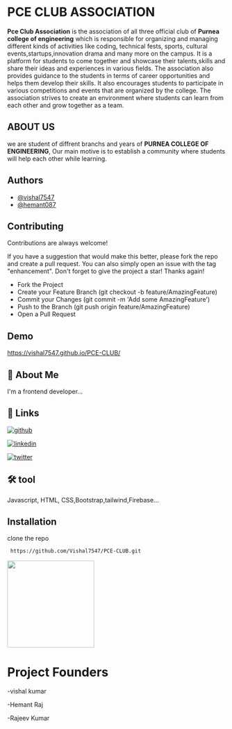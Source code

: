 
# PCE CLUB ASSOCIATION

**Pce Club Association** is the association of all three official club of **Purnea college of engineering** which is responsible for organizing and managing different kinds of activities like coding, technical fests, sports, cultural events,startups,innovation drama and many more on the campus.
 It is a platform for students to come together and showcase their talents,skills and share their ideas and experiences in various fields. The association also provides guidance to the students in terms of career opportunities and helps them develop their skills. It also encourages students to participate in various competitions and events that are organized by the college. The association strives to create an environment where students can learn from each other and grow together as a team.

## ABOUT US

we are student of diffrent branchs and years of **PURNEA COLLEGE OF ENGINEERING**, Our main motive is to establish a community where students will help each other while learning. 

## Authors

- [@vishal7547](https://github.com/Vishal7547)
- [@hemant087](https://github.com/hemant087)



## Contributing

Contributions are always welcome!

If you have a suggestion that would make this better, please fork the repo and create a pull request. You can also simply open an issue with the tag "enhancement". Don't forget to give the project a star! Thanks again!






- Fork the Project
- Create your Feature Branch (git checkout -b feature/AmazingFeature)
- Commit your Changes (git commit -m 'Add some AmazingFeature')
- Push to the Branch (git push origin feature/AmazingFeature)
- Open a Pull Request





## Demo

https://vishal7547.github.io/PCE-CLUB/


## 🚀 About Me
I'm a frontend developer...


## 🔗 Links
[![github](https://img.shields.io/badge/github-000?style=for-the-badge&logo=ko-fi&logoColor=white)](https://github.com/Vishal7547)

[![linkedin](https://img.shields.io/badge/linkedin-0A66C2?style=for-the-badge&logo=linkedin&logoColor=white)](https://www.linkedin.com/)

[![twitter](https://img.shields.io/badge/twitter-1DA1F2?style=for-the-badge&logo=twitter&logoColor=white)](https://twitter.com/)



## 🛠 tool
Javascript, HTML, CSS,Bootstrap,tailwind,Firebase...


## Installation

clone the repo

```bash
 https://github.com/Vishal7547/PCE-CLUB.git
```



<img src="https://vishal7547.github.io/PCE-CLUB/images/threed-logo.png"  style="height:200px;width:200px;margin:auto">


 # Project Founders
  -vishal kumar
  
  -Hemant Raj
  
  -Rajeev Kumar
  
    
